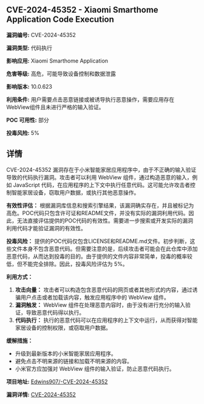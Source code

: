 ## CVE-2024-45352 - Xiaomi Smarthome Application Code Execution

**漏洞编号:** CVE-2024-45352

**漏洞类型:** 代码执行

**影响应用:** Xiaomi Smarthome Application

**危害等级:** 高危，可能导致设备控制和数据泄露

**影响版本:** 10.0.623

**利用条件:** 用户需要点击恶意链接或被诱导执行恶意操作，需要应用存在WebView组件且未进行严格的输入验证。

**POC 可用性:** 部分

**投毒风险:** 5%

## 详情

CVE-2024-45352 漏洞存在于小米智能家居应用程序中，由于不正确的输入验证导致的代码执行漏洞。攻击者可以利用 WebView 组件，通过构造恶意的输入，例如 JavaScript 代码，在应用程序的上下文中执行任意代码。这可能允许攻击者控制智能家居设备，窃取用户数据，或执行其他恶意操作。

**有效性评估：**
根据漏洞库信息和搜索引擎结果，该漏洞确实存在，并且被标记为高危。POC代码只包含许可证和README文件，并没有实际的漏洞利用代码。因此，无法直接评估提供的POC代码的有效性。需要进一步搜索或开发实际的漏洞利用代码才能验证漏洞的有效性。

**投毒风险：**
提供的POC代码仅包含LICENSE和README.md文件。初步判断，这些文件本身不包含恶意代码。但需要注意的是，后续攻击者可能会在此仓库中添加恶意代码，从而达到投毒的目的。由于提供的文件内容非常简单，投毒的概率较低，但不能完全排除。因此，投毒风险评估为 5%。

**利用方式：**
1.  **攻击向量：** 攻击者可以构造包含恶意代码的网页或者其他形式的内容，通过诱骗用户点击或者加载该内容，触发应用程序中的 WebView 组件。
2.  **漏洞触发：** WebView 组件在处理恶意内容时，由于没有进行充分的输入验证，导致恶意代码得以执行。
3.  **代码执行：** 执行的恶意代码可以在应用程序的上下文中运行，从而获得对智能家居设备的控制权限，或窃取用户数据。

**缓解措施：**
*   升级到最新版本的小米智能家居应用程序。
*   避免点击不明来源的链接和加载不明来源的内容。
*   小米官方应加强对 WebView 组件的输入验证，防止恶意代码执行。

**项目地址:** [Edwins907/-CVE-2024-45352](https://github.com/Edwins907/-CVE-2024-45352)

**漏洞详情:** [CVE-2024-45352](https://nvd.nist.gov/vuln/detail/CVE-2024-45352)